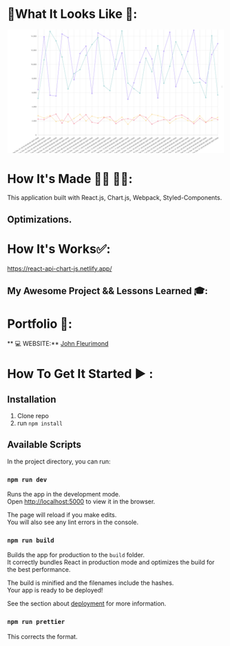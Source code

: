 # :checkered_flag:What It Looks Like :checkered_flag:: 
![ReactEmail](public/chart2.png)

# How It's Made :nut_and_bolt:🔨 :hammer::wrench::
 This application built with React.js, Chart.js, Webpack, Styled-Components.

## Optimizations.

# How It's Works:white_check_mark::

  https://react-api-chart-js.netlify.app/

## My Awesome Project && Lessons Learned :mortar_board::



# Portfolio :open_file_folder::

** :computer:   WEBSITE:** [John Fleurimond](http://johnfleurimond.com)

# How To Get It Started :arrow_forward: :

## Installation

1. Clone repo
2. run `npm install`

## Available Scripts

In the project directory, you can run:

### `npm run dev`

Runs the app in the development mode.<br>
Open [http://localhost:5000](http://localhost:5000) to view it in the browser.

The page will reload if you make edits.<br>
You will also see any lint errors in the console.

### `npm run build`

Builds the app for production to the `build` folder.<br>
It correctly bundles React in production mode and optimizes the build for the best performance.

The build is minified and the filenames include the hashes.<br>
Your app is ready to be deployed!

See the section about [deployment](#deployment) for more information.
### `npm run prettier`
This corrects the format.
